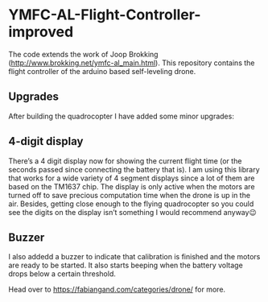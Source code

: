 # YMFC-AL-Flight-Controller-improved
The code extends the work of Joop Brokking (http://www.brokking.net/ymfc-al_main.html). This repository contains the flight controller of the arduino based self-leveling drone.

Upgrades
------

After building the quadrocopter I have added some minor upgrades:

4-digit display
------

There’s a 4 digit display now for showing the current flight time (or the seconds passed since connecting the battery that is). I am using this library that works for a wide variety of 4 segment displays since a lot of them are based on the TM1637 chip.
The display is only active when the motors are turned off to save precious computation time when the drone is up in the air. Besides, getting close enough to the flying quadrocopter so you could see the digits on the display isn’t something I would recommend anyway:wink:

Buzzer
------
I also addedd a buzzer to indicate that calibration is finished and the motors are ready to be started. It also starts beeping when the battery voltage drops below a certain threshold.

Head over to https://fabiangand.com/categories/drone/ for more.
